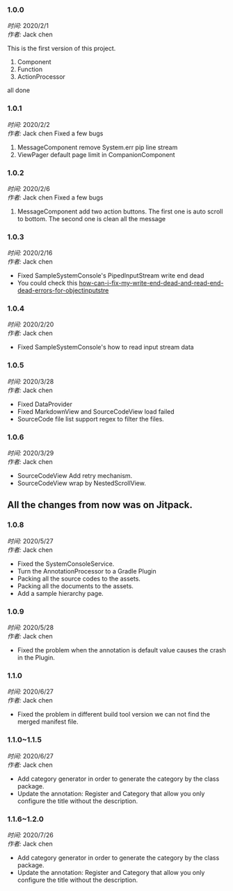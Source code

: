### 1.0.0
*时间:* 2020/2/1<br>
*作者:* Jack chen

This is the first version of this project.

1. Component
2. Function
3. ActionProcessor

all done


### 1.0.1
*时间:* 2020/2/2<br>
*作者:* Jack chen
Fixed a few bugs

1. MessageComponent remove System.err pip line stream
2. ViewPager default page limit in CompanionComponent

### 1.0.2
*时间:* 2020/2/6<br>
*作者:* Jack chen
Fixed a few bugs

1. MessageComponent add two action buttons.
    The first one is auto scroll to bottom.
    The second one is clean all the message


### 1.0.3
*时间:* 2020/2/16<br>
*作者:* Jack chen

* Fixed SampleSystemConsole's PipedInputStream write end dead
* You could check this [how-can-i-fix-my-write-end-dead-and-read-end-dead-errors-for-objectinputstre](https://stackoverflow.com/questions/43640846/how-can-i-fix-my-write-end-dead-and-read-end-dead-errors-for-objectinputstre)

### 1.0.4
*时间:* 2020/2/20<br>
*作者:* Jack chen

* Fixed SampleSystemConsole's how to read input stream data

### 1.0.5
*时间:* 2020/3/28<br>
*作者:* Jack chen

* Fixed DataProvider
* Fixed MarkdownView and SourceCodeView load failed
* SourceCode file list support regex to filter the files.

### 1.0.6
*时间:* 2020/3/29<br>
*作者:* Jack chen

* SourceCodeView Add retry mechanism.
* SourceCodeView wrap by NestedScrollView.



## All the changes from now was on Jitpack.

### 1.0.8
*时间:* 2020/5/27<br>
*作者:* Jack chen

* Fixed the SystemConsoleService.
* Turn the AnnotationProcessor to a Gradle Plugin
* Packing all the source codes to the assets.
* Packing all the documents to the assets.
* Add a sample hierarchy page.

### 1.0.9
*时间:* 2020/5/28<br>
*作者:* Jack chen

* Fixed the problem when the annotation is default value causes the crash in the Plugin.

### 1.1.0
*时间:* 2020/6/27<br>
*作者:* Jack chen

* Fixed the problem in different build tool version we can not find the merged manifest file.

### 1.1.0~1.1.5
*时间:* 2020/6/27<br>
*作者:* Jack chen

* Add category generator in order to generate the category by the class package.
* Update the annotation: Register and Category that allow you only configure the title without the description.

### 1.1.6~1.2.0
*时间:* 2020/7/26<br>
*作者:* Jack chen

* Add category generator in order to generate the category by the class package.
* Update the annotation: Register and Category that allow you only configure the title without the description.